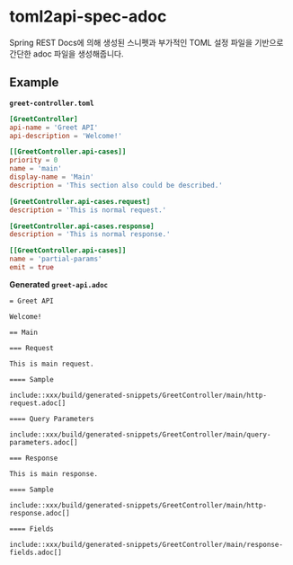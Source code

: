 # toml2api-spec-adoc

Spring REST Docs에 의해 생성된 스니펫과 부가적인 TOML 설정 파일을 기반으로 간단한 adoc 파일을 생성해줍니다.

## Example

**`greet-controller.toml`**

```toml
[GreetController]
api-name = 'Greet API'
api-description = 'Welcome!'

[[GreetController.api-cases]]
priority = 0
name = 'main'
display-name = 'Main'
description = 'This section also could be described.'

[GreetController.api-cases.request]
description = 'This is normal request.'

[GreetController.api-cases.response]
description = 'This is normal response.'

[[GreetController.api-cases]]
name = 'partial-params'
emit = true
```

**Generated `greet-api.adoc`**

```adoc
= Greet API

Welcome!

== Main

=== Request

This is main request.

==== Sample

include::xxx/build/generated-snippets/GreetController/main/http-request.adoc[]

==== Query Parameters

include::xxx/build/generated-snippets/GreetController/main/query-parameters.adoc[]

=== Response

This is main response.

==== Sample

include::xxx/build/generated-snippets/GreetController/main/http-response.adoc[]

==== Fields

include::xxx/build/generated-snippets/GreetController/main/response-fields.adoc[]
```
